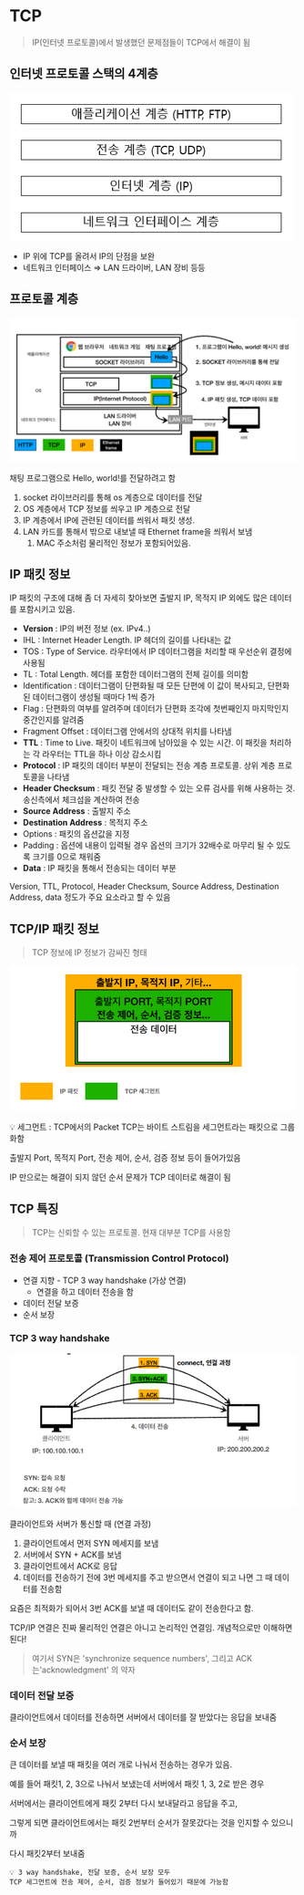 # TCP

> IP(인터넷 프로토콜)에서 발생했던 문제점들이 TCP에서 해결이 됨

## 인터넷 프로토콜 스택의 4계층

![](/assets/2-1.png)

- IP 위에 TCP를 올려서 IP의 단점을 보완
- 네트워크 인터페이스 ⇒ LAN 드라이버, LAN 장비 등등

## 프로토콜 계층

![](/assets/2-2.png)

채팅 프로그램으로 Hello, world!를 전달하려고 함

1. socket 라이브러리를 통해 os 계층으로 데이터를 전달
2. OS 계층에서 TCP 정보를 씌우고 IP 계층으로 전달
3. IP 계층에서 IP에 관련된 데이터를 씌워서 패킷 생성.
4. LAN 카드를 통해서 밖으로 내보낼 때 Ethernet frame을 씌워서 보냄
    1. MAC 주소처럼 물리적인 정보가 포함되어있음.

## IP 패킷 정보

IP 패킷의 구조에 대해 좀 더 자세히 찾아보면 출발지 IP, 목적지 IP 외에도 많은 데이터를 포함시키고 있음.

- **Version** : IP의 버전 정보 (ex. IPv4..)
- IHL : Internet Header Length. IP 헤더의 길이를 나타내는 값
- TOS : Type of Service. 라우터에서 IP 데이터그램을 처리할 때 우선순위 결정에 사용됨
- TL : Total Length. 헤더를 포함한 데이터그램의 전체 길이를 의미함
- Identification : 데이터그램이 단편화될 때 모든 단편에 이 값이 복사되고, 단편화된 데이터그램이 생성될 때마다 1씩 증가
- Flag : 단편화의 여부를 알려주며 데이터가 단편화 조각에 첫번째인지 마지막인지 중간인지를 알려줌
- Fragment Offset : 데이터그램 안에서의 상대적 위치를 나타냄
- **TTL** : Time to Live. 패킷이 네트워크에 남아있을 수 있는 시간. 이 패킷을 처리하는 각 라우터는 TTL을 하나 이상 감소시킴
- **Protocol** : IP 패킷의 데이터 부분이 전달되는 전송 계층 프로토콜. 상위 계층 프로토콜을 나타냄
- **Header Checksum** :  패킷 전달 중 발생할 수 있는 오류 검사를 위해 사용하는 것. 송신측에서 체크섬을 계산하여 전송
- **Source Address** : 출발지 주소
- **Destination Address** : 목적지 주소
- Options : 패킷의 옵션값을 지정
- Padding : 옵션에 내용이 입력될 경우 옵션의 크기가 32배수로 마무리 될 수 있도록 크기를 0으로 채워줌
- **Data** : IP 패킷을 통해서 전송되는 데이터 부분

Version, TTL, Protocol, Header Checksum, Source Address, Destination Address, data 정도가 주요 요소라고 할 수 있음

## TCP/IP 패킷 정보

> TCP 정보에 IP 정보가 감싸진 형태


![](/assets/2-3.png)

<aside>
💡 세그먼트 : TCP에서의 Packet
TCP는 바이트 스트림을 세그먼트라는 패킷으로 그룹화함

</aside>

출발지 Port, 목적지 Port, 전송 제어, 순서, 검증 정보 등이 들어가있음

IP 만으로는 해결이 되지 않던 순서 문제가 TCP 데이터로 해결이 됨

## TCP 특징

> TCP는 신뢰할 수 있는 프로토콜. 현재 대부분 TCP를 사용함

### 전송 제어 프로토콜 (Transmission Control Protocol)

- 연결 지향 - TCP 3 way handshake (가상 연결)
    - 연결을 하고 데이터 전송을 함
- 데이터 전달 보증
- 순서 보장

### TCP 3 way handshake

![](/assets/2-4.png)

클라이언트와 서버가 통신할 때 (연결 과정)

1. 클라이언트에서 먼저 SYN 메세지를 보냄
2. 서버에서 SYN + ACK를 보냄
3. 클라이언트에서 ACK로 응답
4. 데이터를 전송하기 전에 3번 메세지를 주고 받으면서 연결이 되고 나면 그 때 데이터를 전송함

요즘은 최적화가 되어서 3번 ACK를 보낼 때 데이터도 같이 전송한다고 함.

TCP/IP 연결은 진짜 물리적인 연결은 아니고 논리적인 연결임. 개념적으로만 이해하면 된다!

> 여기서 SYN은 'synchronize sequence numbers', 그리고 ACK는'acknowledgment' 의 약자

### 데이터 전달 보증

클라이언트에서 데이터를 전송하면 서버에서 데이터를 잘 받았다는 응답을 보내줌

### 순서 보장

큰 데이터를 보낼 때 패킷을 여러 개로 나눠서 전송하는 경우가 있음.

예를 들어 패킷1, 2, 3으로 나눠서 보냈는데 서버에서 패킷 1, 3, 2로 받은 경우

서버에서는 클라이언트에게 패킷 2부터 다시 보내달라고 응답을 주고,

그렇게 되면 클라이언트에서는 패킷 2번부터 순서가 잘못갔다는 것을 인지할 수 있으니까

다시 패킷2부터 보내줌

```
💡 3 way handshake, 전달 보증, 순서 보장 모두 
TCP 세그먼트에 전송 제어, 순서, 검증 정보가 들어있기 때문에 가능함
```